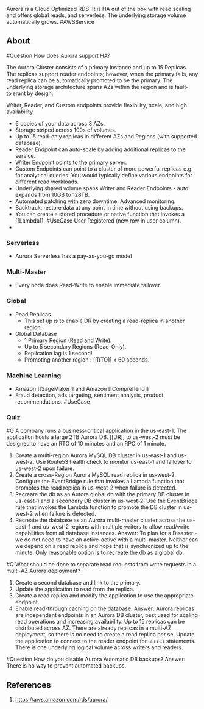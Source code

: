 Aurora is a Cloud Optimized RDS. It is HA out of the box with read scaling and offers global reads, and serverless. The underlying storage volume automatically grows. #AWSService 

## About


#Question How does Aurora support HA?

The Aurora Cluster consists of a primary instance and up to 15 Replicas. The replicas support reader endpoints; however, when the primary fails, any read replica can be automatically promoted to be the primary. The underlying storage architecture spans AZs within the region and is fault-tolerant by design.  

Writer, Reader, and Custom endpoints provide flexibility, scale, and high availability.
- 6 copies of your data across 3 AZs.
- Storage striped across 100s of volumes.
- Up to 15 read-only replicas in different AZs and Regions (with supported database).
- Reader Endpoint can auto-scale by adding additional replicas to the service.
- Writer Endpoint points to the primary server.
- Custom Endpoints can point to a cluster of more powerful replicas e.g. for analytical queries. You would typically define various endpoints for different read workloads.
- Underlying shared volume spans Writer and Reader Endpoints - auto expands from 10GB to 128TB.
- Automated patching with zero downtime. Advanced monitoring.
- Backtrack: restore data at any point in time without using backups.
- You can create a stored procedure or native function that invokes a [[Lambda]]. #UseCase User Registered (new row in user column).
- 
### Serverless
- Aurora Serverless has a pay-as-you-go model
### Multi-Master
- Every node does Read-Write to enable immediate failover.
### Global
* Read Replicas 
	* This set up is to enable DR by creating a read-replica in another region.
* Global Database
	* 1 Primary Region (Read and Write).
	* Up to 5 secondary Regions (Read-Only).
	* Replication lag is 1 second!
	* Promoting another region : [[RTO]] < 60 seconds.
### Machine Learning
-  Amazon [[SageMaker]] and Amazon [[Comprehend]]
- Fraud detection, ads targeting, sentiment analysis, product recommendations. #UseCase 

### Quiz
#Q A company runs a business-critical application in the us-east-1. The application hosts a large 2TB Aurora DB. [[DR]] to us-west-2 must be designed to have an RTO of 10 minutes and an RPO of 1 minute.
1. Create a multi-region Aurora MySQL DB cluster in us-east-1 and us-west-2. Use Route53 health check to monitor us-east-1 and failover to us-west-2 upon failure.
2. Create a cross-Region Aurora MySQL read replica in us-west-2. Configure the EventBridge rule that invokes a Lambda function that promotes the read replica in us-west-2 when failure is detected.
3. Recreate the db as an Aurora global db with the primary DB cluster in us-east-1 and a secondary DB cluster in us-west-2. Use the EventBridge rule that invokes the Lambda function to promote the DB cluster in us-west-2 when failure is detected.
4. Recreate the database as an Aurora multi-master cluster across the us-east-1 and us-west-2 regions with multiple writers to allow read/write capabilities from all database instances.
Answer: To plan for a Disaster - we do not need to have an active-active with a multi-master. Neither can we depend on a read replica and hope that is synchronized up to the minute. Only reasonable option is to recreate the db as a global db.

#Q What should be done to separate read requests from write requests in a multi-AZ Aurora deployment?
1. Create a second database and link to the primary.
2. Update the application to read from the replica.
3. Create a read replica and modify the application to use the appropriate endpoint.
4. Enable read-through caching on the database.
Answer: Aurora replicas are independent endpoints in an Aurora DB cluster, best used for scaling read operations and increasing availability. Up to 15 replicas can be distributed across AZ. There are already replicas in a multi-AZ deployment, so there is no need to create a read replica per se. Update the application to connect to the reader endpoint for `SELECT` statements. There is one underlying logical volume across writers and readers.

#Question How do you disable Aurora Automatic DB backups?
Answer: There is no way to prevent automated backups.

## References

1. https://aws.amazon.com/rds/aurora/